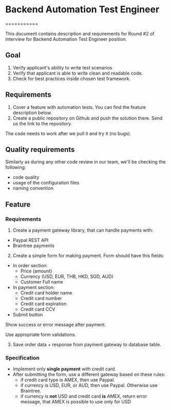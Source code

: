 # Backend Automation Test Engineer
===========

This document contains description and requirements for Round #2 of interview for Backend Automation Test Engineer position.

## Goal

1. Verify applicant's ability to write test scenarios
2. Verify that applicant is able to write clean and readable code.
3. Check for best practices inside chosen test framework.

## Requirements

1. Cover a feature with automation tests. You can find the feature description below.
2. Create a public repository on Github and push the solution there. Send us the link to the repository.

The code needs to work after we pull it and try it (no bugs).

## Quality requirements

Similarly as during any other code review in our team, we'll be checking the following:

* code quality
* usage of the configuration files
* naming convention

## Feature

### Requirements

1) Create a payment gateway library, that can handle payments with:

* Paypal REST API
* Braintree payments


2) Create a simple form for making payment. Form should have this fields:

* In order section:
  * Price (amount)
  * Currency (USD, EUR, THB, HKD, SGD, AUD)
  * Customer Full name
* In payment section:
  * Credit card holder name
  * Credit card number
  * Credit card expiration
  * Credit card CCV
* Submit button

Show success or error message after payment. 

Use appropriate form validations.

3) Save order data + response from payment gateway to database table.

### Specification

* Implement only **single payment** with credit card. 
* After submitting the form, use a different gateway based on these rules:
  * if credit card type is AMEX, then use Paypal.
  * if currency is USD, EUR, or AUD, then use Paypal. Otherwise use Braintree.
  * if currency is **not** USD and credit card **is** AMEX, return error message, that AMEX is possible to use only for USD
  
